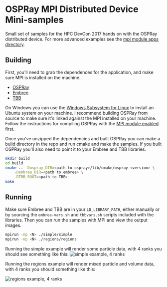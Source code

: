 # OSPRay MPI Distributed Device Mini-samples

Small set of samples for the HPC DevCon 2017 hands on with
the OSPRay distributed device. For more advanced examples
see the [mpi module apps directory](https://github.com/ospray/ospray/tree/master/modules/mpi/apps).

## Building

First, you'll need to grab the dependences for the application, and make sure
MPI is installed on the machine.

- [OSPRay](https://github.com/ospray/ospray/releases)
- [Embree](https://github.com/embree/embree/releases)
- [TBB](https://github.com/01org/tbb/releases)

On Windows you can use the [Windows Subsystem for Linux](https://msdn.microsoft.com/en-us/commandline/wsl/install-win10?f=255&MSPPError=-2147217396) to install an Ubuntu system on your
machine. I recommend building OSPRay from source to make sure it's linked against
the MPI installed on your machine. Follow the instructions for compiling
OSPRay with the [MPI module enabled](https://github.com/ospray/OSPRay#parallel-rendering-with-mpi) first.

Once you've unzipped the dependencies and built OSPRay you can make a build directory
in the repo and run cmake and make the samples. If you built OSPRay you'll also
need to point it to your Embree and TBB libraries.

```bash
mkdir build
cd build
cmake .. -Dospray_DIR=<path to ospray>/lib/cmake/ospray-<version> \
	-Dembree_DIR=<path to embree> \
	-DTBB_ROOT=<path to TBB>
make
```

## Running

Make sure Embree and TBB are in your `LD_LIBRARY_PATH`, either manually
or by sourcing the `embree-vars.sh` and `tbbvars.sh` scripts included with
the libraries. Then you can run the samples with MPI and view the output images.

```bash
mpirun -np <N> ./simple/simple
mpirun -np <N> ./regions/regions
```

Running the simple example will render some particle data, with 4 ranks
you should see something like this:
![simple example, 4 ranks](https://i.imgur.com/8E9AGQr.jpg)

Running the regions example will render mixed particle and volume data,
with 4 ranks you should something like this:

![regions example, 4 ranks](https://i.imgur.com/GhB36t1.jpg)

